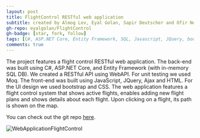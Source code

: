 ```yaml
---
layout: post
title: FlightControl RESTful web application
subtitle: created by Almog Lev, Eyal Golan, Sapir Deutscher and Ofir Netzer.
gh-repo: eyalgolan/FlightControl
gh-badge: [star, fork, follow]
tags: [C#, ASP.NET Core, Entity Framework, SQL, Javascript, JQuery, bootstrap, html, css]
comments: true
---
```


The project features a flight control RESTful web application.
The back-end was built using C#, ASP.NET Core, and Entity Framework (with in-memory SQL DB). We created a RESTful API using WebAPI. For unit testing we used Moq.
The front-end was built using JavaScript, JQuery, Ajax and HTML. For the UI design we used bootstrap and CSS.
The web application features a flight control system that shows active flights, enables adding new flight plans and shows details about each flight. Upon clicking on a flight, its path is shown on the map.

You can check out the git repo [here](https://github.com/eyalgolan/FlightControl).

![WebApplicationFlightControl](https://github.com/eyalgolan/eyalgolan.github.io/blob/master/img/WebApplicationFlightControl.jpg?raw=true)
